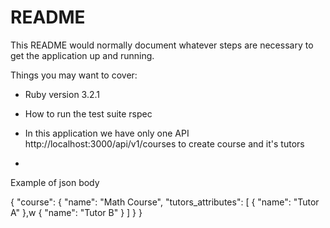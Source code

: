 # README

This README would normally document whatever steps are necessary to get the
application up and running.

Things you may want to cover:

* Ruby version
3.2.1

* How to run the test suite
rspec

* In this application we have only one API http://localhost:3000/api/v1/courses to create course and it's tutors
* 
Example of json body

{
  "course": {
    "name": "Math Course",
    "tutors_attributes": [
      { "name": "Tutor A" },w
      { "name": "Tutor B" }
    ] 
  }
}
